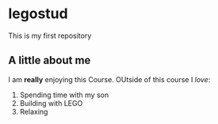 # legostud
This is my first repository
## A little about me
I am **really** enjoying this Course.
OUtside of this course I *love*:
1. Spending time with my son
2. Building with LEGO
3. Relaxing
